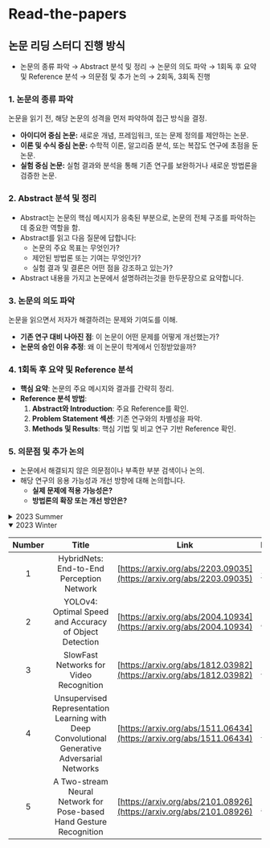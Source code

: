 # Read-the-papers

## 논문 리딩 스터디 진행 방식
- 논문의 종류 파악 → Abstract 분석 및 정리 → 논문의 의도 파악 → 1회독 후 요약 및 Reference 분석 → 의문점 및 추가 논의 → 2회독, 3회독 진행

### 1. **논문의 종류 파악**  
논문을 읽기 전, 해당 논문의 성격을 먼저 파악하여 접근 방식을 결정.  
- **아이디어 중심 논문:** 새로운 개념, 프레임워크, 또는 문제 정의를 제안하는 논문.  
- **이론 및 수식 중심 논문:** 수학적 이론, 알고리즘 분석, 또는 복잡도 연구에 초점을 둔 논문.  
- **실험 중심 논문:** 실험 결과와 분석을 통해 기존 연구를 보완하거나 새로운 방법론을 검증한 논문.  

### 2. **Abstract 분석 및 정리**  
- Abstract는 논문의 핵심 메시지가 응축된 부분으로, 논문의 전체 구조를 파악하는 데 중요한 역할을 함.  
- Abstract를 읽고 다음 질문에 답합니다:  
  - 논문의 주요 목표는 무엇인가?  
  - 제안된 방법론 또는 기여는 무엇인가?  
  - 실험 결과 및 결론은 어떤 점을 강조하고 있는가?  
- Abstract 내용을 가지고 논문에서 설명하려는것을 한두문장으로 요약합니다.  

### 3. **논문의 의도 파악**  
논문을 읽으면서 저자가 해결하려는 문제와 기여도를 이해.  
- **기존 연구 대비 나아진 점**: 이 논문이 어떤 문제를 어떻게 개선했는가?  
- **논문의 승인 이유 추정**: 왜 이 논문이 학계에서 인정받았을까?  

### 4. **1회독 후 요약 및 Reference 분석**
- **핵심 요약**: 논문의 주요 메시지와 결과를 간략히 정리.
- **Reference 분석 방법**:
  1. **Abstract와 Introduction**: 주요 Reference를 확인.
  2. **Problem Statement 섹션**: 기존 연구와의 차별성을 파악.
  3. **Methods 및 Results**: 핵심 기법 및 비교 연구 기반 Reference 확인.

### 5. **의문점 및 추가 논의**  
- 논문에서 해결되지 않은 의문점이나 부족한 부분 검색이나 논의.  
- 해당 연구의 응용 가능성과 개선 방향에 대해 논의합니다.  
  - **실제 문제에 적용 가능성은?**  
  - **방법론의 확장 또는 개선 방안은?**  


<details>
    <summary>2023 Summer</summary>
    
|Number|Title|Link|Github|
|:---:|:---:|:---:|:---:|
|1|ARviz – An Augmented Reality-enabled Visualization Platform for ROS Applications|https://arxiv.org/abs/2110.15521|[qor6](https://github.com/qor6)|
|2|Development of Fake News Model using Machine Learning through Natural Language Processing|https://arxiv.org/abs/2201.07489|[Seungwon62](https://github.com/Seungwon62)|
|3|NerfDiff: Single-image View Synthesis with NeRF-guided Distillation from 3D-aware Diffusion|https://arxiv.org/abs/2302.10109|[choo121600](https://github.com/choo121600)|
|4|Semantic-SAM: Segment and Recognize Anything at Any Granularity|https://arxiv.org/pdf/2307.04767v1.pdf|[rnjswn](https://github.com/rnjswn)|
|5|Zeus: Understanding and Optimizing GPU Energy Consumption of DNN Training|https://arxiv.org/abs/2208.06102|[hemham](https://github.com/hemham)|
|6|TVM: An Automated End-to-End Optimizing Compiler for Deep Learning|https://arxiv.org/abs/1802.04799|[cpprhtn](https://github.com/cpprhtn)|
|7|Magic123: One Image to High-Quality 3D Object Generation Using Both 2D and 3D Diffusion Priors|https://arxiv.org/abs/2306.17843|[hemham](https://github.com/hemham)|
|8|Implicit Occupancy Flow Fields for Perception and Prediction in Self-Driving|https://arxiv.org/abs/2308.01471|[rnjswn](https://github.com/rnjswn)|
|9|h2oGPT: Democratizing Large Language Models|https://arxiv.org/pdf/2306.08161v2.pdf|[Seungwon62](https://github.com/Seungwon62)|
</details>

<details open>
    <summary>2023 Winter</summary>
    
|Number|Title|Link|Name|
|:---:|:---:|:---:|:---:|
|1|HybridNets: End-to-End Perception Network|[https://arxiv.org/abs/2203.09035](https://arxiv.org/abs/2203.09035)|[권현주](https://github.com/rnjswn)|
|2|YOLOv4: Optimal Speed and Accuracy of Object Detection|[https://arxiv.org/abs/2004.10934](https://arxiv.org/abs/2004.10934)|[오승연](https://github.com/syeony)|
|3|SlowFast Networks for Video Recognition|[https://arxiv.org/abs/1812.03982](https://arxiv.org/abs/1812.03982)|[김주연](https://github.com/KJY477)|
|4|Unsupervised Representation Learning with Deep Convolutional Generative Adversarial Networks|[https://arxiv.org/abs/1511.06434](https://arxiv.org/abs/1511.06434)|[김건호](https://github.com/secripite)|
|5|A Two-stream Neural Network for Pose-based Hand Gesture Recognition|[https://arxiv.org/abs/2101.08926](https://arxiv.org/abs/2101.08926)|[최담록](https://github.com/secripite)|
</details>





